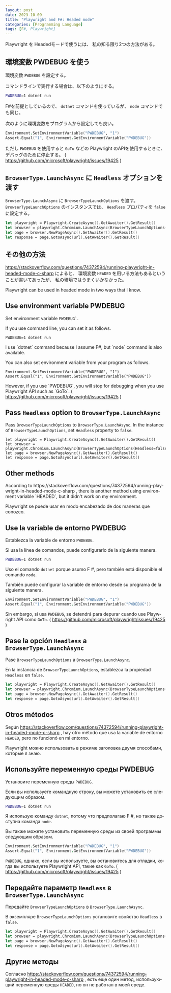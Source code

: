 ```yaml
---
layout: post
date: 2023-10-09
title: "Playwright and F#: Headed mode"
categories: [Programming Language]
tags: [F#, Playwright]
---
```


Playwright を Headedモードで使うには、 私の知る限り2つの方法がある。

## 環境変数 PWDEBUG を使う

環境変数 `PWDEBUG` を設定する。

コマンドラインで実行する場合は、以下のようにする。

```bash
PWDEBUG=1 dotnet run
```

F#を前提としているので、 `dotnet` コマンドを使っているが、 `node` コマンドでも同じ。

次のように環境変数をプログラムから設定しても良い。

```fsharp
Environment.SetEnvironmentVariable("PWDEBUG", "1")
Assert.Equal("1", Environment.GetEnvironmentVariable("PWDEBUG"))
```

ただし `PWDEBUG` を使用すると `GoTo` などの Playwright のAPIを使用するときに、
デバッグのために停止する。
( https://github.com/microsoft/playwright/issues/19425 )

## `BrowserType.LaunchAsync` に `Headless` オプションを渡す

`BrowserType.LaunchAsync` に `BrowserTypeLaunchOptions` を渡す。
`BrowserTypeLaunchOptions` のインスタンスでは、 `Headless` プロパティを `false` に設定する。

```fsharp
let playwright = Playwright.CreateAsync().GetAwaiter().GetResult()
let browser = playwright.Chromium.LaunchAsync(BrowserTypeLaunchOptions(Headless=false)).GetAwaiter().GetResult()
let page = browser.NewPageAsync().GetAwaiter().GetResult()
let response = page.GotoAsync(url).GetAwaiter().GetResult()
```

## その他の方法

https://stackoverflow.com/questions/74372594/running-playwright-in-headed-mode-c-sharp
によると、 環境変数 `HEADED` を用いる方法もあるということが書いてあったが、
私の環境ではうまくいかなかった。

<div lang="en">
<p>Playwright can be used in headed mode in two ways that I know.</p>
<h2> Use environment variable PWDEBUG</h2>
<p>Set environment variable <code>PWDEBUG`</code>.</p>
<p>If you use command line, you can set it as follows.</p>

<pre class="highlight language-bash"><code>PWDEBUG=1 dotnet run</code></pre>

<p>I use `dotnet` command because I assume F#, but `node` command is also available.</p>

<p>You can also set environment variable from your program as follows.</p>

<pre class="highlight language-fsharp"><code>Environment.SetEnvironmentVariable("PWDEBUG", "1")
Assert.Equal("1", Environment.GetEnvironmentVariable("PWDEBUG"))</code></pre>

<p>However, if you use `PWDEBUG`, you will stop for debugging when you use Playwright API such as `GoTo`.
( <a href="https://github.com/microsoft/playwright/issues/19425" rel="nofollow noopener noreferrer">https://github.com/microsoft/playwright/issues/19425</a> )</p>

<h2>Pass <code>Headless</code> option to <code>BrowserType.LaunchAsync</code></h2>

<p>Pass <code>BrowserTypeLaunchOptions</code> to <code>BrowserType.LaunchAsync</code>.
In the instance of <code>BrowserTypeLaunchOptions</code>, set <code>Headless</code> property to <code>false</code>.</p>

<pre class="highlight language-fsharp"><code>let playwright = Playwright.CreateAsync().GetAwaiter().GetResult()
let browser = playwright.Chromium.LaunchAsync(BrowserTypeLaunchOptions(Headless=false)).GetAwaiter().GetResult()
let page = browser.NewPageAsync().GetAwaiter().GetResult()
let response = page.GotoAsync(url).GetAwaiter().GetResult()</code></pre>

<h2>Other methods</h2>

<p>According to https://stackoverflow.com/questions/74372594/running-playwright-in-headed-mode-c-sharp ,
there is another method using environment variable `HEADED`, but it didn't work on my environment.</p>
</div>

<div lang="es">

Playwright se puede usar en modo encabezado de dos maneras que conozco.

## Use la variable de entorno PWDEBUG

Establezca la variable de entorno `PWDEBUG`.

Si usa la línea de comandos, puede configurarlo de la siguiente manera.

```bash
PWDEBUG=1 dotnet run
```

Uso el comando `dotnet` porque asumo F #, pero también está disponible el comando `node`.

También puede configurar la variable de entorno desde su programa de la siguiente manera.

```fsharp
Environment.SetEnvironmentVariable("PWDEBUG", "1")
Assert.Equal("1", Environment.GetEnvironmentVariable("PWDEBUG"))
```

Sin embargo, si usa `PWDEBUG`, se detendrá para depurar cuando use Playwright API como `GoTo`.
( https://github.com/microsoft/playwright/issues/19425 )

## Pase la opción `Headless` a `BrowserType.LaunchAsync`

Pase `BrowserTypeLaunchOptions` a `BrowserType.LaunchAsync`.

En la instancia de `BrowserTypeLaunchOptions`, establezca la propiedad `Headless` en `false`.

```fsharp
let playwright = Playwright.CreateAsync().GetAwaiter().GetResult()
let browser = playwright.Chromium.LaunchAsync(BrowserTypeLaunchOptions(Headless=false)).GetAwaiter().GetResult()
let page = browser.NewPageAsync().GetAwaiter().GetResult()
let response = page.GotoAsync(url).GetAwaiter().GetResult()
```

## Otros métodos

Según https://stackoverflow.com/questions/74372594/running-playwright-in-headed-mode-c-sharp ,
hay otro método que usa la variable de entorno `HEADED`, pero no funcionó en mi entorno.

</div>

<div lang="ru">

Playwright можно использовать в режиме заголовка двумя способами, которые я знаю.

## Используйте переменную среды PWDEBUG

Установите переменную среды `PWDEBUG`.

Если вы используете командную строку, вы можете установить ее следующим образом.

```bash
PWDEBUG=1 dotnet run
```

Я использую команду `dotnet`, потому что предполагаю F #, но также доступна команда `node`.

Вы также можете установить переменную среды из своей программы следующим образом.

```fsharp
Environment.SetEnvironmentVariable("PWDEBUG", "1")
Assert.Equal("1", Environment.GetEnvironmentVariable("PWDEBUG"))
```

`PWDEBUG`, однако, если вы используете, вы остановитесь для отладки, когда вы используете Playwright API, такие как `GoTo`.
( https://github.com/microsoft/playwright/issues/19425 )

## Передайте параметр `Headless` в `BrowserType.LaunchAsync`

Передайте `BrowserTypeLaunchOptions` в `BrowserType.LaunchAsync`.

В экземпляре `BrowserTypeLaunchOptions` установите свойство `Headless` в `false`.

```fsharp
let playwright = Playwright.CreateAsync().GetAwaiter().GetResult()
let browser = playwright.Chromium.LaunchAsync(BrowserTypeLaunchOptions(Headless=false)).GetAwaiter().GetResult()
let page = browser.NewPageAsync().GetAwaiter().GetResult()
let response = page.GotoAsync(url).GetAwaiter().GetResult()
```

## Другие методы

Согласно https://stackoverflow.com/questions/74372594/running-playwright-in-headed-mode-c-sharp ,
есть еще один метод, использующий переменную среды `HEADED`, но он не работал в моей среде.

</div>
